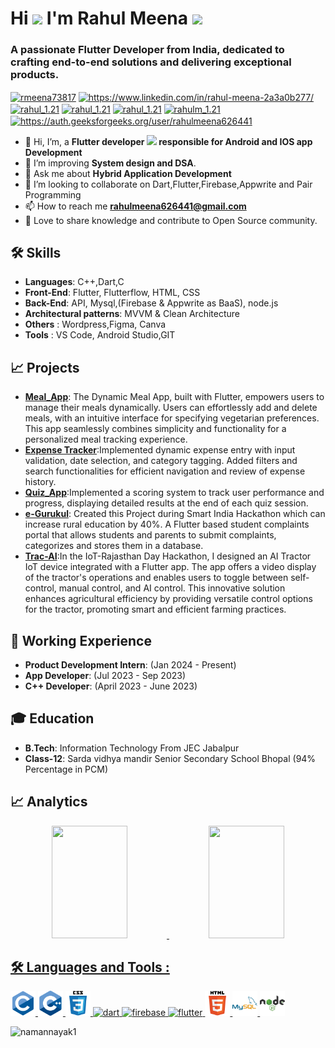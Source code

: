   
</p><!----------------------------------- Heading Section ------------------------------------>
<h1 align="left">
    Hi
    <img src="https://media.giphy.com/media/hvRJCLFzcasrR4ia7z/giphy.gif" width="35px"/>
    I'm Rahul Meena
    <img src="https://camo.githubusercontent.com/d3359cb00ab0b5ed8f2e1fe3fceb4fbaf3b614340f8c0db99c17b9f50b351770/68747470733a2f2f656d6f6a69732e736c61636b6d6f6a69732e636f6d2f656d6f6a69732f696d616765732f313533313834393433302f343234362f626c6f622d73756e676c61737365732e6769663f31353331383439343330" width="35">
</h1>
<h3 align="left">A passionate Flutter Developer from India, dedicated to crafting end-to-end solutions and delivering exceptional products. </h3>
<!----------------------------------- Profile View Section ------------------------------------>

<p align="left"> <a href="https://twitter.com/rmeena73817" target="blank"><img align="center" src="https://raw.githubusercontent.com/rahuldkjain/github-profile-readme-generator/master/src/images/icons/Social/twitter.svg" alt="rmeena73817" height="30" width="40" /></a>
<a href="https://www.linkedin.com/in/rahul-meena-2a3a0b277/" target="blank"><img align="center" src="file:///C:/Users/rahul/Downloads/icons8-linkedin.svg" alt="https://www.linkedin.com/in/rahul-meena-2a3a0b277/" height="30" width="40" /></a>
<a href="https://instagram.com/rahul_1.21" target="blank"><img align="center" src="https://raw.githubusercontent.com/rahuldkjain/github-profile-readme-generator/master/src/images/icons/Social/instagram.svg" alt="rahul_1.21" height="30" width="40" /></a>
<a href="https://www.codechef.com/users/it211072" target="blank"><img align="center" src="https://cdn.jsdelivr.net/npm/simple-icons@3.1.0/icons/codechef.svg" alt="rahul_1.21" height="30" width="40" /></a>
<a href="https://codeforces.com/profile/rahul_1.21" target="blank"><img align="center" src="https://raw.githubusercontent.com/rahuldkjain/github-profile-readme-generator/master/src/images/icons/Social/codeforces.svg" alt="rahul_1.21" height="30" width="40" /></a>
<a href="leetcode.com/Rahulm_121/" target="blank"><img align="center" src="https://raw.githubusercontent.com/rahuldkjain/github-profile-readme-generator/master/src/images/icons/Social/leet-code.svg" alt="rahulm_1.21" height="30" width="40" /></a>
<a href="https://auth.geeksforgeeks.org/user/rahulmeena626441" target="blank"><img align="center" src="https://raw.githubusercontent.com/rahuldkjain/github-profile-readme-generator/master/src/images/icons/Social/twitter.svg" alt="https://auth.geeksforgeeks.org/user/rahulmeena626441" height="30" width="40" /></a> </p>

- 👋 Hi, I’m, a **Flutter developer <img src="https://media.giphy.com/media/WUlplcMpOCEmTGBtBW/giphy.gif" width="30">  responsible for Android and IOS app Development** 
- 🌱 I’m improving **System design and DSA**.
- 💬 Ask me about **Hybrid Application Development**
- 💞️ I’m looking to collaborate on Dart,Flutter,Firebase,Appwrite and Pair Programming 
- 📫 How to reach me **rahulmeena626441@gmail.com**
- 💞️ Love to share knowledge and contribute to Open Source community.
  
 ## 🛠 Skills

- **Languages**: C++,Dart,C
- **Front-End**: Flutter, Flutterflow, HTML, CSS
- **Back-End**: API, Mysql,(Firebase & Appwrite as BaaS), node.js
- **Architectural patterns**: MVVM & Clean Architecture
- **Others** :  Wordpress,Figma, Canva
- **Tools** :  VS Code, Android Studio,GIT

## 📈 Projects

- **[Meal_App](#)**: The Dynamic Meal App, built with Flutter, empowers users to manage their meals dynamically. Users can effortlessly add and delete meals, with an intuitive interface for specifying vegetarian preferences. This app seamlessly combines simplicity and functionality for a personalized meal tracking experience.
- **[Expense Tracker](#)**:Implemented dynamic expense entry with input validation, date selection, and category tagging. Added filters and search functionalities for efficient navigation and review of expense history.
- **[Quiz_App](#)**:Implemented a scoring system to track user performance and progress, displaying detailed results at the end of each quiz session.
- **[e-Gurukul](#)**: Created this Project during Smart India Hackathon which can increase rural education by 40%. A Flutter based student complaints portal that allows students and parents to submit complaints, categorizes and stores them in a database.
- **[Trac-AI](#)**:In the IoT-Rajasthan Day Hackathon, I designed an AI Tractor IoT device integrated with a Flutter app. The app offers a video display of the tractor's operations and enables users to toggle between self-control, manual control, and AI control. This innovative solution enhances agricultural efficiency by providing versatile control options for the tractor, promoting smart and efficient farming practices.

## 📄 Working Experience

- **Product Development Intern**:  (Jan 2024 - Present)
- **App Developer**:  (Jul 2023 - Sep 2023)
- **C++ Developer**:   (April 2023 - June 2023)

## 🎓 Education

- **B.Tech**: Information Technology From JEC Jabalpur
- **Class-12**: Sarda vidhya mandir Senior Secondary School Bhopal (94% Percentage in PCM)


 
## 📈 Analytics

<p align="center">
<a href="https://github.com/CodeEtertinity01">
  <img height="180em" width="49%" margin-right="15px" src="https://github-readme-stats-eight-theta.vercel.app/api?username=CodeEtertinity01theme=radical&show_icons=true&include_all_commits=false&count_private=true"/>
  <img height="180em" width="49%" src="https://streak-stats.demolab.com?user=CodeEtertinity01&theme=transparent&date_format=%5BY%20%5DM%20j&theme=radical"/>



         
## 🛠️ Languages and Tools :

<p align="left"> <a href="https://www.cprogramming.com/" target="_blank" rel="noreferrer"> <img src="https://raw.githubusercontent.com/devicons/devicon/master/icons/c/c-original.svg" alt="c" width="40" height="40"/> </a> <a href="https://www.w3schools.com/cpp/" target="_blank" rel="noreferrer"> <img src="https://raw.githubusercontent.com/devicons/devicon/master/icons/cplusplus/cplusplus-original.svg" alt="cplusplus" width="40" height="40"/> </a> <a href="https://www.w3schools.com/css/" target="_blank" rel="noreferrer"> <img src="https://raw.githubusercontent.com/devicons/devicon/master/icons/css3/css3-original-wordmark.svg" alt="css3" width="40" height="40"/> </a> <a href="https://dart.dev" target="_blank" rel="noreferrer"> <img src="https://www.vectorlogo.zone/logos/dartlang/dartlang-icon.svg" alt="dart" width="40" height="40"/> </a> <a href="https://firebase.google.com/" target="_blank" rel="noreferrer"> <img src="https://www.vectorlogo.zone/logos/firebase/firebase-icon.svg" alt="firebase" width="40" height="40"/> </a> <a href="https://flutter.dev" target="_blank" rel="noreferrer"> <img src="https://www.vectorlogo.zone/logos/flutterio/flutterio-icon.svg" alt="flutter" width="40" height="40"/> </a> <a href="https://www.w3.org/html/" target="_blank" rel="noreferrer"> <img src="https://raw.githubusercontent.com/devicons/devicon/master/icons/html5/html5-original-wordmark.svg" alt="html5" width="40" height="40"/> </a> <a href="https://www.mysql.com/" target="_blank" rel="noreferrer"> <img src="https://raw.githubusercontent.com/devicons/devicon/master/icons/mysql/mysql-original-wordmark.svg" alt="mysql" width="40" height="40"/> </a> <a href="https://nodejs.org" target="_blank" rel="noreferrer"> <img src="https://raw.githubusercontent.com/devicons/devicon/master/icons/nodejs/nodejs-original-wordmark.svg" alt="nodejs" width="40" height="40"/> </a> </p>

<p align="left"> <img src="https://komarev.com/ghpvc/?username=namannayak1&label=Profile%20views&color=0e75b6&style=flat" alt="namannayak1" /> </p>

<!-----------------------------------<p><img align="left" src="https://github-readme-stats.vercel.app/api/top-langs?username=namannayak1&show_icons=true&locale=en&layout=compact" alt="namannayak1" /></p>------------------------------------>




